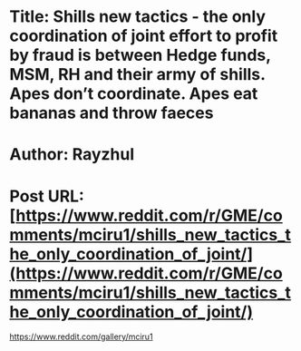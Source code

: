 # Title: Shills new tactics - the only coordination of joint effort to profit by fraud is between Hedge funds, MSM, RH and their army of shills. Apes don’t coordinate. Apes eat bananas and throw faeces
# Author: Rayzhul
# Post URL: [https://www.reddit.com/r/GME/comments/mciru1/shills_new_tactics_the_only_coordination_of_joint/](https://www.reddit.com/r/GME/comments/mciru1/shills_new_tactics_the_only_coordination_of_joint/)


https://www.reddit.com/gallery/mciru1